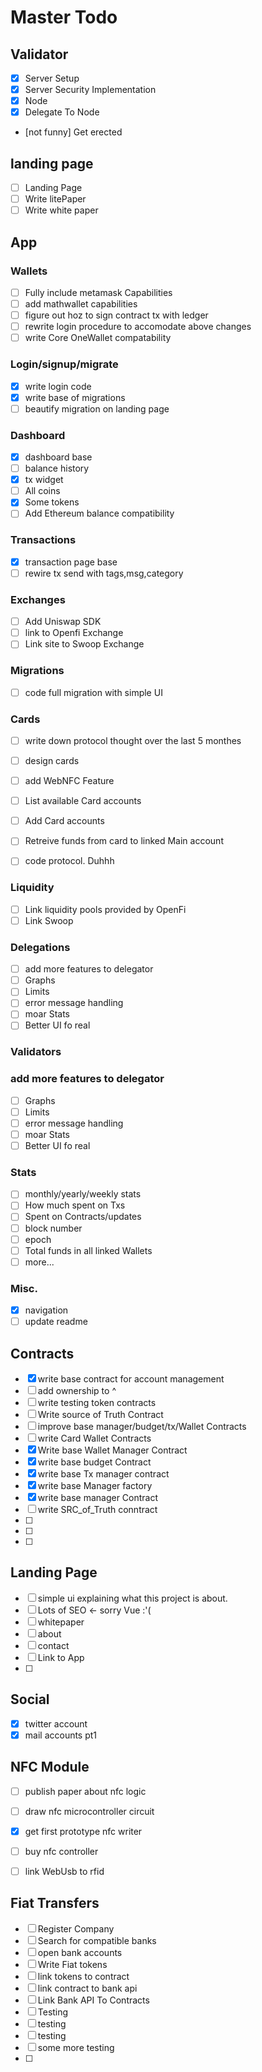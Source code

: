 # Master Todo

## Validator
- [x] Server Setup
- [x] Server Security Implementation
- [x] Node
- [x] Delegate To Node
- [not funny] Get erected


## landing page
- [ ] Landing Page
- [ ] Write litePaper
- [ ] Write white paper

## App

### Wallets
- [ ] Fully include metamask Capabilities
- [ ] add mathwallet capabilities
- [ ] figure out hoz to sign contract tx with ledger
- [ ] rewrite login procedure to accomodate above changes
- [ ] write Core OneWallet compatability

### Login/signup/migrate
- [x] write login code
- [x] write base of migrations
- [ ] beautify migration on landing page

### Dashboard
- [x] dashboard base
- [ ] balance history
- [x] tx widget
- [ ] All coins
- [x] Some tokens
- [ ] Add Ethereum balance compatibility

### Transactions
- [x] transaction page base
- [ ] rewire tx send with tags,msg,category

### Exchanges
- [ ] Add Uniswap SDK
- [ ] link to Openfi Exchange
- [ ] Link site to Swoop Exchange

### Migrations
- [ ] code full migration with simple UI 

### Cards
- [ ] write down protocol thought over the last 5 monthes
- [ ] design cards
- [ ] add WebNFC Feature
- [ ] List available Card accounts
- [ ] Add Card accounts
- [ ] Retreive funds from card to linked Main account
- [ ] code protocol. Duhhh


### Liquidity
- [ ] Link liquidity pools provided by OpenFi
- [ ] Link Swoop

### Delegations
- [ ] add more features to delegator
- [ ] Graphs
- [ ] Limits
- [ ] error message handling
- [ ] moar Stats
- [ ] Better UI fo real

### Validators
### add more features to delegator
- [ ] Graphs
- [ ] Limits
- [ ] error message handling
- [ ] moar Stats
- [ ] Better UI fo real

### Stats
- [ ] monthly/yearly/weekly stats
- [ ] How much spent on Txs
- [ ] Spent on Contracts/updates
- [ ] block number
- [ ] epoch
- [ ] Total funds in all linked Wallets
- [ ] more...

### Misc.

- [x] navigation
- [ ] update readme

## Contracts
- [x] write base contract for account management
- [ ] add ownership to ^
- [ ] write testing token contracts
- [ ] Write source of Truth Contract
- [ ] improve base manager/budget/tx/Wallet Contracts
- [ ] write Card Wallet Contracts
- [x] Write base Wallet Manager Contract
- [x] write base budget Contract
- [x] write base Tx manager contract
- [x] write base Manager factory
- [x] write base manager Contract
- [ ] write SRC_of_Truth conntract
- [ ]
- [ ]
- [ ]

## Landing Page
- [ ] simple ui explaining what this project is about.
- [ ] Lots of SEO <- sorry Vue :'(
- [ ] whitepaper
- [ ] about
- [ ] contact
- [ ] Link to App
- [ ] 

## Social
- [x] twitter account
- [x] mail accounts pt1

## NFC Module
- [ ] publish paper about nfc logic
- [ ] draw nfc microcontroller circuit
- [x] get first prototype nfc writer
- [ ] buy nfc controller
- [ ] link WebUsb to rfid


## Fiat Transfers
- [ ] Register Company
- [ ] Search for compatible banks
- [ ] open bank accounts
- [ ] Write Fiat tokens
- [ ] link tokens to contract
- [ ] link contract to bank api
- [ ] Link Bank API To Contracts
- [ ] Testing
- [ ] testing
- [ ] testing
- [ ] some more testing
- [ ] 

